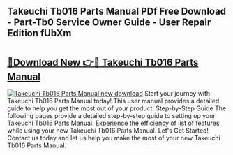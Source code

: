 ## Takeuchi Tb016 Parts Manual PDf Free Download - Part-Tb0 Service Owner Guide - User Repair Edition fUbXm

# <h2><a href="http://bc74014.oget.top/?id=Takeuchi+Tb016+Parts+Manual">🔗Download New 👉🔴 Takeuchi Tb016 Parts Manual</a></h2>

[![Takeuchi Tb016 Parts Manual new download](https://i.imgur.com/5g1atiW.png)](http://bc74014.oget.top/?id=Takeuchi+Tb016+Parts+Manual)
Start your journey with Takeuchi Tb016 Parts Manual today! This user manual provides a detailed guide to help you get the most out of your product. Step-by-Step Guide The following pages provide a detailed step-by-step guide to setting up your Takeuchi Tb016 Parts Manual. Experience the efficiency of list of features while using your new Takeuchi Tb016 Parts Manual. Let's Get Started! Contact us today and let us help you make the most of your new Takeuchi Tb016 Parts Manual.
